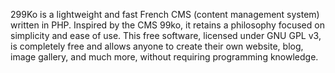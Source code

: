 299Ko is a lightweight and fast French CMS (content management system) written in PHP.
Inspired by the CMS 99ko, it retains a philosophy focused on simplicity and ease of use. This free software, licensed under GNU GPL v3, is completely free and allows anyone to create their own website, blog, image gallery, and much more, without requiring programming knowledge.